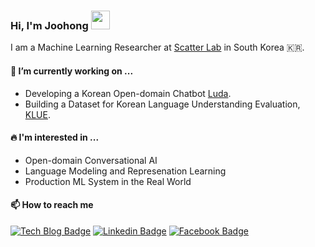 ### Hi, I'm Joohong <img src="https://user-images.githubusercontent.com/1303154/88677602-1635ba80-d120-11ea-84d8-d263ba5fc3c0.gif" width="30">

I am a Machine Learning Researcher at [Scatter Lab](https://scatterlab.co.kr/) in South Korea 🇰🇷.

#### 🚀 I’m currently working on ...

- Developing a Korean Open-domain Chatbot [Luda](https://luda.ai/).
- Building a Dataset for Korean Language Understanding Evaluation, [KLUE](https://klue-benchmark.com/).

#### 🔥 I'm interested in ...

- Open-domain Conversational AI
- Language Modeling and Represenation Learning
- Production ML System in the Real World

#### 📫 How to reach me

[![Tech Blog Badge](http://img.shields.io/badge/-Tech%20blog-black?style=flat-square&logo=github&link=https://roomylee.github.io/)](https://roomylee.github.io/) 
[![Linkedin Badge](https://img.shields.io/badge/-LinkedIn-blue?style=flat-square&logo=Linkedin&logoColor=white&link=https://www.linkedin.com/in/roomylee/)](https://www.linkedin.com/in/roomylee/)
[![Facebook Badge](https://img.shields.io/badge/-Facebook-1877f2?style=flat-square&logo=facebook&logoColor=white&link=https://www.facebook.com/roomylee)](https://www.facebook.com/roomylee)


<!--
**roomylee/roomylee** is a ✨ _special_ ✨ repository because its `README.md` (this file) appears on your GitHub profile.

Here are some ideas to get you started:

- 🔭 I’m currently working on ...
- 🌱 I’m currently learning ...
- 👯 I’m looking to collaborate on ...
- 🤔 I’m looking for help with ...
- 💬 Ask me about ...
- 📫 How to reach me: ...
- 😄 Pronouns: ...
- ⚡ Fun fact: ...
-->
